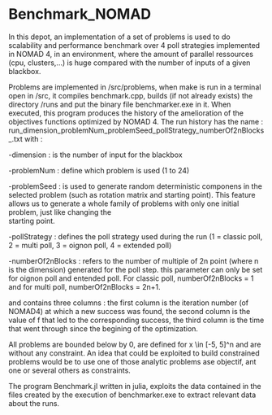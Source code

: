 # Benchmark_NOMAD
In this depot, an implementation of a set of problems is used to do scalability and performance benchmark over 4 poll strategies implemented in NOMAD 4, in an environment, where the amount of parallel ressources (cpu, clusters,...) is huge compared with the number of inputs of a given blackbox.

Problems are implemented in /src/problems,
when make is run in a terminal open in /src, it compiles benchmark.cpp, builds (if not already exists) the directory /runs and put 
the binary file benchmarker.exe in it. When executed, this program produces the history of the amelioration of the objectives 
functions optimized by NOMAD 4. The run history has the name :
run_dimension_problemNum_problemSeed_pollStrategy_numberOf2nBlocks_.txt 
with :

  -dimension : is the number of input for the blackbox
  
  -problemNum : define which problem is used (1 to 24)
  
  -problemSeed : is used to generate random deterministic componens in the selected problem (such as rotation matrix and starting point).
                This feature allows us to generate a whole family of problems with only one initial problem, just like changing the     
                starting point.

  -pollStrategy : defines the poll strategy used during the run (1 = classic poll, 2 = multi poll, 3 = oignon poll, 4 = extended 
                poll)

  -numberOf2nBlocks : refers to the number of multiple of 2n point (where n is the dimension) generated for the poll step. this
                   parameter can only be set for oignon poll and entended poll. For classic poll,  numberOf2nBlocks = 1 and for 
                   multi poll, numberOf2nBlocks = 2n+1.

and contains three columns : the first column is the iteration number (of NOMAD4) at which a new success was found, the second 
column is the value of f that led to the corresponding success, the third column is the time that went through since the begining of the optimization.

All problems are bounded below by 0, are defined for x \in [-5, 5]^n and are without any constraint.
An idea that could be exploited to build constrained problems would be to use one of those analytic problems ase objectif, ant one 
or several others as constraints.

The program Benchmark.jl written in julia, exploits the data contained in the files created by the execution of benchmarker.exe to 
extract relevant data about the runs.

